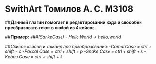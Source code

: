 # SwithArt Томилов А. С. М3108

##**Данный плагин помогает в редактировании кода и способен преобразовать текст в любой из 4 кейсов**

##**Пример:**
###*(SankeCase) - Hello World -> hello_world*

##*Список кейсов и команд для преобразования:*
-*Camal Case = ctrl + shift + c*
-*Pascal Case = ctrl + shift + p*
-*Snake Case = ctrl + shift + s*
-*Kebab Case = ctrl + shift + k*


